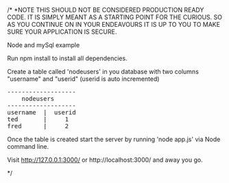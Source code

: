 /*
*NOTE THIS SHOULD NOT BE CONSIDERED PRODUCTION READY CODE. 
IT IS SIMPLY MEANT AS A STARTING POINT FOR THE CURIOUS. 
SO AS YOU CONTINUE ON IN YOUR ENDEAVOURS IT IS UP TO YOU TO
MAKE SURE YOUR APPLICATION IS SECURE.

Node and mySql example

Run  npm install to install all dependencies.


Create a table  called 'nodeusers' in you database with two 
columns "username" and "userid" (userid is auto incremented)

<pre>
-------------------	
	nodeusers
-------------------
username  |  userid
ted 	  | 	1
fred	  |     2
</pre>


Once  the table is created start the server by running 'node app.js' via Node command line.


Visit http://127.0.0.1:3000/ or  http://localhost:3000/   and away you go.


*/
